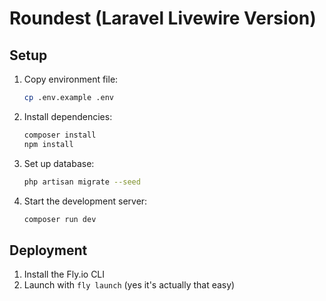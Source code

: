 # Roundest (Laravel Livewire Version)

## Setup

1. Copy environment file:
   ```bash
   cp .env.example .env
   ```

2. Install dependencies:
   ```bash
   composer install
   npm install
   ```

3. Set up database:
   ```bash
   php artisan migrate --seed
   ```

4. Start the development server:
   ```bash
   composer run dev
   ```

## Deployment

1. Install the Fly.io CLI
2. Launch with ```fly launch``` (yes it's actually that easy)
